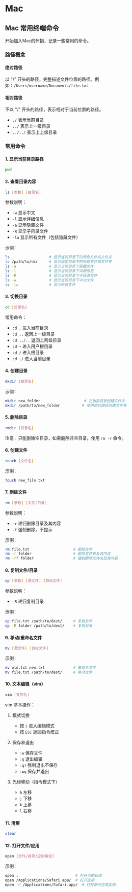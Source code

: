 # Mac

## Mac 常用终端命令

开始加入Mac的怀抱，记录一些常用的命令。

### 路径概念

#### 绝对路径
以 "/" 开头的路径，完整描述文件位置的路径。例如：`/Users/username/Documents/file.txt`

#### 相对路径
不以 "/" 开头的路径，表示相对于当前位置的路径。
- `./` 表示当前目录
- `../` 表示上一级目录
- `../../` 表示上上级目录

### 常用命令

#### 1. 显示当前目录路径
```bash
pwd
```

#### 2. 查看目录内容
```bash
ls [参数] [目录名]
```

参数说明：
- `-w` 显示中文
- `-l` 显示详细信息
- `-a` 显示隐藏文件
- `-R` 显示子目录文件
- `-la` 显示所有文件（包括隐藏文件）

示例：
```bash
ls                  # 显示当前目录下的所有文件或文件夹
ls /path/to/dir     # 显示指定目录下的所有文件或文件夹
ls -a               # 显示当前目录下隐藏文件
ls -l               # 显示当前目录下详细信息
ls -R               # 显示当前目录下子目录文件
ls -w               # 显示当前目录下中文文件
ls -la              # 显示所有文件
```

#### 3. 切换目录
```bash
cd [目录名]
```

常用命令：
- `cd .` 进入当前目录
- `cd ..` 返回上一级目录
- `cd ../..` 返回上两级目录
- `cd ~` 进入用户根目录
- `cd /` 进入根目录
- `cd ./` 进入当前目录

#### 4. 创建目录
```bash
mkdir [目录名]
```

示例：
```bash
mkdir new_folder                    # 在当前目录创建文件夹
mkdir /path/to/new_folder          # 使用绝对路径创建文件夹
```

#### 5. 删除目录
```bash
rmdir [目录名]
```

注意：只能删除空目录，如需删除非空目录，使用 `rm -r` 命令。

#### 6. 创建文件
```bash
touch [文件名]
```

示例：
```bash
touch new_file.txt
```

#### 7. 删除文件
```bash
rm [参数] [文件/目录]
```

参数说明：
- `-r` 递归删除目录及其内容
- `-f` 强制删除，不提示

示例：
```bash
rm file.txt                    # 删除文件
rm -r folder                   # 删除文件夹及其内容
rm -rf folder                  # 强制删除文件夹及其内容
```

#### 8. 复制文件/目录
```bash
cp [参数] [源文件] [目标文件]
```

参数说明：
- `-R` 递归复制目录

示例：
```bash
cp file.txt /path/to/dest/     # 复制文件
cp -R folder /path/to/dest/    # 复制目录
```

#### 9. 移动/重命名文件
```bash
mv [源文件] [目标文件]
```

示例：
```bash
mv old.txt new.txt             # 重命名文件
mv file.txt /path/to/dest/     # 移动文件
```

#### 10. 文本编辑（vim）
```bash
vim [文件名]
```

vim 基本操作：
1. 模式切换
   - 按 `i` 进入编辑模式
   - 按 `ESC` 返回指令模式

2. 保存和退出
   - `:w` 保存文件
   - `:q` 退出编辑
   - `:q!` 强制退出不保存
   - `:wq` 保存并退出

3. 光标移动（指令模式下）
   - `h` 左移
   - `j` 下移
   - `k` 上移
   - `l` 右移

#### 11. 清屏
```bash
clear
```

#### 12. 打开文件/应用
```bash
open [文件/目录/应用路径]
```

示例：
```bash
open .                          # 打开当前目录
open /Applications/Safari.app/  # 打开应用
open -n /Applications/Safari.app/  # 打开新的应用实例
```